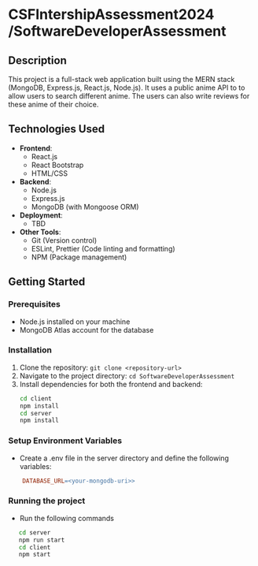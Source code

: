 # CSFIntershipAssessment2024 /SoftwareDeveloperAssessment

## Description

This project is a full-stack web application built using the MERN stack (MongoDB, Express.js, React.js, Node.js). It uses a public
anime API to to allow users to search different anime. The users can also write reviews for these anime of their choice.

## Technologies Used

- **Frontend**:
  - React.js
  - React Bootstrap
  - HTML/CSS
- **Backend**:
  - Node.js
  - Express.js
  - MongoDB (with Mongoose ORM)
- **Deployment**:
  - TBD
- **Other Tools**:
  - Git (Version control)
  - ESLint, Prettier (Code linting and formatting)
  - NPM (Package management)

## Getting Started

### Prerequisites

- Node.js installed on your machine
- MongoDB Atlas account for the database

### Installation

1. Clone the repository: `git clone <repository-url>`
2. Navigate to the project directory: `cd SoftwareDeveloperAssessment`
3. Install dependencies for both the frontend and backend:
   ```bash
   cd client
   npm install
   cd server
   npm install
   ```

### Setup Environment Variables

- Create a .env file in the server directory and define the following variables:

```makefile
    DATABASE_URL=<your-mongodb-uri>>
```

### Running the project

- Run the following commands

```bash
   cd server
   npm run start
   cd client
   npm start
```
